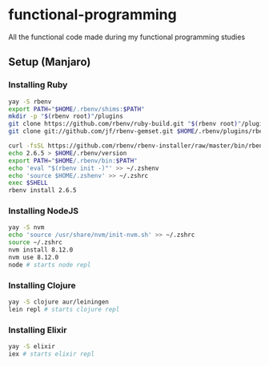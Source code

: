 # functional-programming

All the functional code made during my functional programming studies

## Setup (Manjaro)

### Installing Ruby

```bash
yay -S rbenv
export PATH="$HOME/.rbenv/shims:$PATH"
mkdir -p "$(rbenv root)"/plugins
git clone https://github.com/rbenv/ruby-build.git "$(rbenv root)"/plugins/ruby-build
git clone git://github.com/jf/rbenv-gemset.git $HOME/.rbenv/plugins/rbenv-gemset

curl -fsSL https://github.com/rbenv/rbenv-installer/raw/master/bin/rbenv-doctor | bash
echo 2.6.5 > $HOME/.rbenv/version
export PATH="$HOME/.rbenv/bin:$PATH"
echo 'eval "$(rbenv init -)"' >> ~/.zshenv
echo 'source $HOME/.zshenv' >> ~/.zshrc
exec $SHELL
rbenv install 2.6.5
```

### Installing NodeJS

```bash
yay -S nvm
echo 'source /usr/share/nvm/init-nvm.sh' >> ~/.zshrc
source ~/.zshrc
nvm install 8.12.0
nvm use 8.12.0
node # starts node repl
```

### Installing Clojure

```bash
yay -S clojure aur/leiningen
lein repl # starts clojure repl
```

### Installing Elixir

```bash
yay -S elixir
iex # starts elixir repl
```
